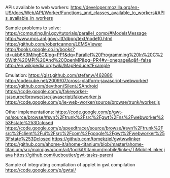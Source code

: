 APIs available to web workers:
https://developer.mozilla.org/en-US/docs/Web/API/Worker/Functions_and_classes_available_to_workers#APIs_available_in_workers

Sample problems to solve:
https://computing.llnl.gov/tutorials/parallel_comp/#ModelsMessage
http://www.mcs.anl.gov/~itf/dbpp/text/node10.html
https://github.com/robertcannon/LEMSViewer
http://books.google.co.in/books?id=ukb6K3MjhgEC&lpg=PP1&dq=Parallel%20Programming%20In%20C%20With%20MPI%20And%20OpenMP&pg=PR4#v=onepage&q&f=false
http://en.wikipedia.org/wiki/MapReduce#Example

Emulation:
https://gist.github.com/stefanw/462880
http://codecube.net/2009/07/cross-platform-javascript-webworker/
https://github.com/devthon/SilentJSAndroid
https://code.google.com/p/fakeworker-js/source/browse/src/javascript/fakeworker.js
https://code.google.com/p/ie-web-worker/source/browse/trunk/worker.js

Other implementations:
https://code.google.com/p/gwt-ns/source/browse/#svn%2Ftrunk%2Fsrc%2Fgwt%2Fns%2Fwebworker%253Fstate%253Dclosed
https://code.google.com/p/speedtracer/source/browse/#svn%2Ftrunk%2Fsrc%2Fclient%2Fui%2Fsrc%2Fcom%2Fgoogle%2Fgwt%2Fwebworker%253Fstate%253Dclosed
https://github.com/tomekziel/gwtwwlinker
https://github.com/ahome-it/ahome-titanium/blob/master/ahome-titanium/src/main/java/com/ait/toolkit/titanium/mobile/linker/TiMobileLinker.java
https://github.com/lucboutier/gwt-tasks-parent

Sample of integrating compilation of applet in gwt compilation
https://code.google.com/p/gwtai/